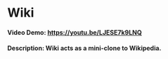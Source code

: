 # Wiki
#### Video Demo: <https://youtu.be/LJESE7k9LNQ>
#### Description: Wiki acts as a mini-clone to Wikipedia.
